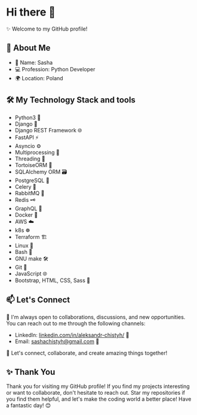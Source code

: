 # Hi there 👋

✨ Welcome to my GitHub profile!

## 🚀 About Me

- 👤 Name: Sasha
- 💻 Profession: Python Developer
- 🌍 Location: Poland

## 🛠️ My Technology Stack and tools

- Python3 🐍
- Django 🎸
- Django REST Framework 🌐
- FastAPI ⚡
- Asyncio ⚙️
- Multiprocessing 🔄
- Threading 🧵
- TortoiseORM 🐢
- SQLAlchemy ORM 🗃️
- PostgreSQL 🐘
- Celery 🌼
- RabbitMQ 🐇
- Redis 🗝️
- GraphQL 🚀
- Docker 🐳
- AWS ☁️
- k8s ☸️
- Terraform 🏗️
- Linux 🐧
- Bash 🐚
- GNU make 🛠️
- Git 🌿
- JavaScript 🌐
- Bootstrap, HTML, CSS, Sass 🎨

## 📫 Let's Connect

🤝 I'm always open to collaborations, discussions, and new opportunities. You can reach out to me through the following channels:

- LinkedIn: [linkedin.com/in/aleksandr-chistyh/](https://linkedin.com/in/aleksandr-chistyh/) 💼
- Email: [sashachistyh@gmail.com](mailto:sashachistyh@gmail.com) 📧

🌟 Let's connect, collaborate, and create amazing things together!

## ✨ Thank You

Thank you for visiting my GitHub profile! If you find my projects interesting or want to collaborate, don't hesitate to reach out. Star my repositories if you find them helpful, and let's make the coding world a better place! Have a fantastic day! 😊
